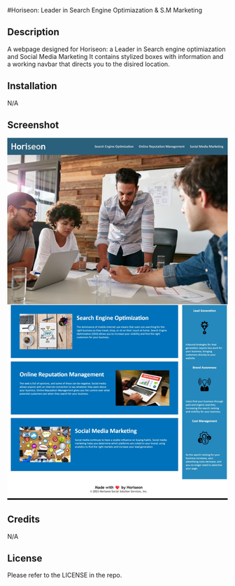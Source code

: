#Horiseon: Leader in Search Engine Optimiazation & S.M Marketing

## Description

A webpage designed for Horiseon: a Leader in Search engine optimiazation and Social Media Marketing
It contains stylized boxes with information and a working navbar that directs you to the disired location.

## Installation

N/A

## Screenshot

![Screenshot of webpage and console](assets/images/SEO-preview.jpeg)

## Credits

N/A

## License

Please refer to the LICENSE in the repo.